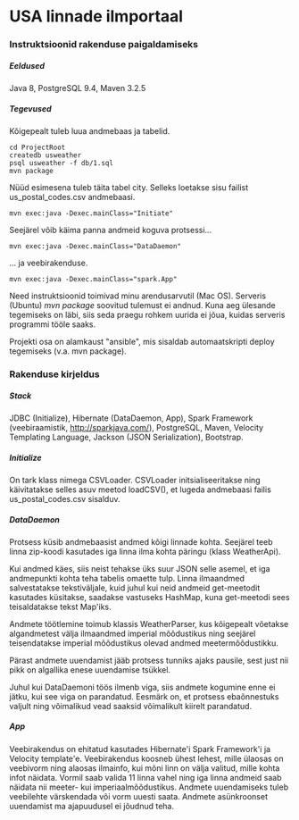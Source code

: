 # USA linnade ilmportaal

### Instruktsioonid rakenduse paigaldamiseks

##### Eeldused

Java 8, PostgreSQL 9.4, Maven 3.2.5

##### Tegevused

Kõigepealt tuleb luua andmebaas ja tabelid.

    cd ProjectRoot
    createdb usweather
    psql usweather -f db/1.sql
    mvn package

Nüüd esimesena tuleb täita tabel city. Selleks loetakse sisu failist us_postal_codes.csv andmebaasi.

    mvn exec:java -Dexec.mainClass="Initiate"
    
Seejärel võib käima panna andmeid koguva protsessi...

    mvn exec:java -Dexec.mainClass="DataDaemon"
    
... ja veebirakenduse.

    mvn exec:java -Dexec.mainClass="spark.App"
    
Need instruktsioonid toimivad minu arendusarvutil (Mac OS). Serveris (Ubuntu) *mvn package* soovitud tulemust ei andnud. Kuna aeg ülesande tegemiseks on läbi, siis seda praegu rohkem uurida ei jõua, kuidas serveris programmi tööle saaks.

Projekti osa on alamkaust "ansible", mis sisaldab automaatskripti deploy tegemiseks (v.a. mvn package).

### Rakenduse kirjeldus

##### Stack

JDBC (Initialize), Hibernate (DataDaemon, App), Spark Framework (veebiraamistik, http://sparkjava.com/), PostgreSQL, Maven, Velocity Templating Language, Jackson (JSON Serialization), Bootstrap. 

##### Initialize

On tark klass nimega CSVLoader. CSVLoader initsialiseeritakse ning käivitatakse selles asuv meetod loadCSV(), et lugeda andmebaasi failis us_postal_codes.csv sisalduv.

##### DataDaemon

Protsess küsib andmebaasist andmed kõigi linnade kohta. Seejärel teeb linna zip-koodi kasutades iga linna ilma kohta päringu (klass WeatherApi). 

Kui andmed käes, siis neist tehakse üks suur JSON selle asemel, et iga andmepunkti kohta teha tabelis omaette tulp. Linna ilmaandmed salvestatakse tekstiväljale, kuid juhul kui neid andmeid get-meetodit kasutades küsitakse, saadakse vastuseks HashMap, kuna get-meetodi sees teisaldatakse tekst Map'iks.

Andmete töötlemine toimub klassis WeatherParser, kus kõigepealt võetakse algandmetest välja ilmaandmed imperial mõõdustikus ning seejärel teisendatakse imperial mõõdustikus olevad andmed meetermõõdustikku.
    
Pärast andmete uuendamist jääb protsess tunniks ajaks pausile, sest just nii pikk on algallika enese uuendamise tsükkel.

Juhul kui DataDaemoni töös ilmenb viga, siis andmete kogumine enne ei jätku, kui see viga on parandatud. Eesmärk on, et protsess ebaõnnestuks valjult ning võimalikud vead saaksid võimalikult kiirelt parandatud.

##### App

Veebirakendus on ehitatud kasutades Hibernate'i Spark Framework'i ja Velocity template'e. Veebirakendus koosneb ühest lehest, mille ülaosas on veebivorm ning alaosas ilmainfo, kui mõni linn on välja valitud, mille kohta infot näidata. Vormil saab valida 11 linna vahel ning iga linna andmeid saab näidata nii meeter- kui imperiaalmõõdustikus. Andmete uuendamiseks tuleb veebilehte värskendada või vorm uuesti saata. Andmete asünkroonset uuendamist ma ajapuudusel ei jõudnud teha.